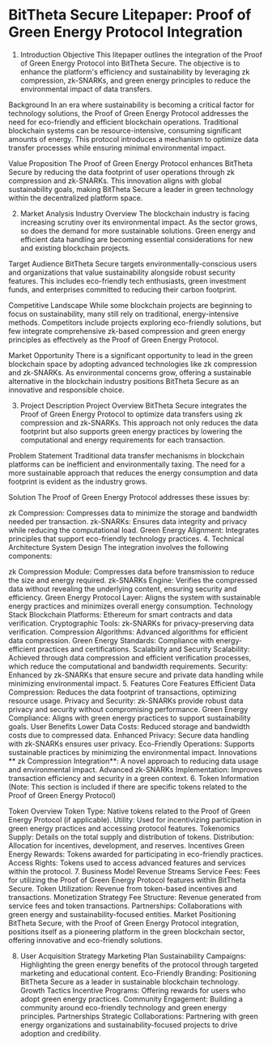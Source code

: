 # BitTheta Secure Litepaper: Proof of Green Energy Protocol Integration
1. Introduction
Objective
This litepaper outlines the integration of the Proof of Green Energy Protocol into BitTheta Secure. The objective is to enhance the platform's efficiency and sustainability by leveraging zk compression, zk-SNARKs, and green energy principles to reduce the environmental impact of data transfers.

Background
In an era where sustainability is becoming a critical factor for technology solutions, the Proof of Green Energy Protocol addresses the need for eco-friendly and efficient blockchain operations. Traditional blockchain systems can be resource-intensive, consuming significant amounts of energy. This protocol introduces a mechanism to optimize data transfer processes while ensuring minimal environmental impact.

Value Proposition
The Proof of Green Energy Protocol enhances BitTheta Secure by reducing the data footprint of user operations through zk compression and zk-SNARKs. This innovation aligns with global sustainability goals, making BitTheta Secure a leader in green technology within the decentralized platform space.

2. Market Analysis
Industry Overview
The blockchain industry is facing increasing scrutiny over its environmental impact. As the sector grows, so does the demand for more sustainable solutions. Green energy and efficient data handling are becoming essential considerations for new and existing blockchain projects.

Target Audience
BitTheta Secure targets environmentally-conscious users and organizations that value sustainability alongside robust security features. This includes eco-friendly tech enthusiasts, green investment funds, and enterprises committed to reducing their carbon footprint.

Competitive Landscape
While some blockchain projects are beginning to focus on sustainability, many still rely on traditional, energy-intensive methods. Competitors include projects exploring eco-friendly solutions, but few integrate comprehensive zk-based compression and green energy principles as effectively as the Proof of Green Energy Protocol.

Market Opportunity
There is a significant opportunity to lead in the green blockchain space by adopting advanced technologies like zk compression and zk-SNARKs. As environmental concerns grow, offering a sustainable alternative in the blockchain industry positions BitTheta Secure as an innovative and responsible choice.

3. Project Description
Project Overview
BitTheta Secure integrates the Proof of Green Energy Protocol to optimize data transfers using zk compression and zk-SNARKs. This approach not only reduces the data footprint but also supports green energy practices by lowering the computational and energy requirements for each transaction.

Problem Statement
Traditional data transfer mechanisms in blockchain platforms can be inefficient and environmentally taxing. The need for a more sustainable approach that reduces the energy consumption and data footprint is evident as the industry grows.

Solution
The Proof of Green Energy Protocol addresses these issues by:

zk Compression: Compresses data to minimize the storage and bandwidth needed per transaction.
zk-SNARKs: Ensures data integrity and privacy while reducing the computational load.
Green Energy Alignment: Integrates principles that support eco-friendly technology practices.
4. Technical Architecture
System Design
The integration involves the following components:

zk Compression Module: Compresses data before transmission to reduce the size and energy required.
zk-SNARKs Engine: Verifies the compressed data without revealing the underlying content, ensuring security and efficiency.
Green Energy Protocol Layer: Aligns the system with sustainable energy practices and minimizes overall energy consumption.
Technology Stack
Blockchain Platforms: Ethereum for smart contracts and data verification.
Cryptographic Tools: zk-SNARKs for privacy-preserving data verification.
Compression Algorithms: Advanced algorithms for efficient data compression.
Green Energy Standards: Compliance with energy-efficient practices and certifications.
Scalability and Security
Scalability: Achieved through data compression and efficient verification processes, which reduce the computational and bandwidth requirements.
Security: Enhanced by zk-SNARKs that ensure secure and private data handling while minimizing environmental impact.
5. Features
Core Features
Efficient Data Compression: Reduces the data footprint of transactions, optimizing resource usage.
Privacy and Security: zk-SNARKs provide robust data privacy and security without compromising performance.
Green Energy Compliance: Aligns with green energy practices to support sustainability goals.
User Benefits
Lower Data Costs: Reduced storage and bandwidth costs due to compressed data.
Enhanced Privacy: Secure data handling with zk-SNARKs ensures user privacy.
Eco-Friendly Operations: Supports sustainable practices by minimizing the environmental impact.
Innovations
** zk Compression Integration**: A novel approach to reducing data usage and environmental impact.
Advanced zk-SNARKs Implementation: Improves transaction efficiency and security in a green context.
6. Token Information
(Note: This section is included if there are specific tokens related to the Proof of Green Energy Protocol)

Token Overview
Token Type: Native tokens related to the Proof of Green Energy Protocol (if applicable).
Utility: Used for incentivizing participation in green energy practices and accessing protocol features.
Tokenomics
Supply: Details on the total supply and distribution of tokens.
Distribution: Allocation for incentives, development, and reserves.
Incentives
Green Energy Rewards: Tokens awarded for participating in eco-friendly practices.
Access Rights: Tokens used to access advanced features and services within the protocol.
7. Business Model
Revenue Streams
Service Fees: Fees for utilizing the Proof of Green Energy Protocol features within BitTheta Secure.
Token Utilization: Revenue from token-based incentives and transactions.
Monetization Strategy
Fee Structure: Revenue generated from service fees and token transactions.
Partnerships: Collaborations with green energy and sustainability-focused entities.
Market Positioning
BitTheta Secure, with the Proof of Green Energy Protocol integration, positions itself as a pioneering platform in the green blockchain sector, offering innovative and eco-friendly solutions.

8. User Acquisition Strategy
Marketing Plan
Sustainability Campaigns: Highlighting the green energy benefits of the protocol through targeted marketing and educational content.
Eco-Friendly Branding: Positioning BitTheta Secure as a leader in sustainable blockchain technology.
Growth Tactics
Incentive Programs: Offering rewards for users who adopt green energy practices.
Community Engagement: Building a community around eco-friendly technology and green energy principles.
Partnerships
Strategic Collaborations: Partnering with green energy organizations and sustainability-focused projects to drive adoption and credibility.
